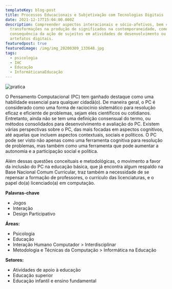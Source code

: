```yaml
---
templateKey: blog-post
title: Processos Educacionais e Subjetivação com Tecnologias Digitais
date: 2021-12-17T15:04:00.000Z
description: Compreender aspectos interacionais e sócio-afetivos, bem como as
  transformações na produção de significados na contemporaneidade, como
  consequência da ação de sujeitos em atividades de desenvolvimento ou uso de
  artefatos digitais.
featuredpost: true
featuredimage: /img/img_20200309_133648.jpg
tags:
  - psicologia
  - IHC
  - Educação
  - InformáticanaEducação
---
```

![pratica](/img/img_20200309_133648.jpg)

O Pensamento Computacional (PC) tem ganhado destaque como uma habilidade essencial para qualquer cidadã(o). De maneira geral, o PC é considerado como uma forma de raciocínio sistemático para resolução eficaz e eficiente de problemas, sejam eles científicos ou cotidianos. Entretanto, ainda não se tem uma definição consensual do termo, ou métodos consolidados para desenvolvimento e avaliação do PC. Existem várias perspectivas sobre o PC, das mais focadas em aspectos cognitivos, até aquelas que incluem aspectos contextuais, sociais e políticos. O PC pode ser visto não apenas como uma ferramenta cognitiva para resolução de problemas, mas também como uma ferramenta que pode aumentar a autonomia e a participação social e política.

Além dessas questões conceituais e metodológicas, o movimento a favor da inclusão do PC na educação básica, que já encontra algum respaldo na Base Nacional Comum Curricular, traz também a necessidade de se repensar a formação de professores, o currículo das licenciaturas, e o papel do(a) licenciado(a) em computação.



**Palavras-chave**

* Jogos
* Interação
* Design Participativo

**Áreas:**

* Psicologia
* Educação
* Interação Humano Computador > Interdisciplinar
* Metodologia e Técnicas da Computação > Informática na Educação

**Setores:**

* Atividades de apoio à educação
* Educação superior
* Educação infantil e ensino fundamental